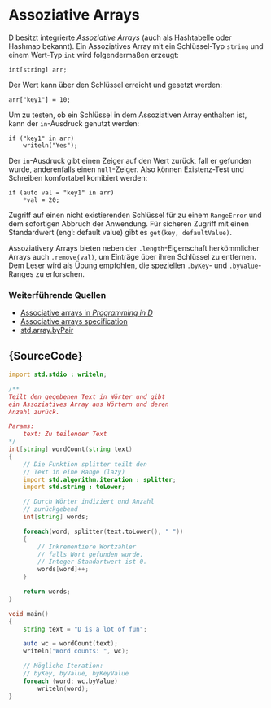 # Assoziative Arrays

D besitzt integrierte *Assoziative Arrays* (auch als Hashtabelle 
oder Hashmap bekannt). Ein Assoziatives Array mit ein Schlüssel-Typ
`string` und einem Wert-Typ `int` wird folgendermaßen erzeugt:

    int[string] arr;

Der Wert kann über den Schlüssel erreicht und gesetzt werden:

    arr["key1"] = 10;

Um zu testen, ob ein Schlüssel in dem Assoziativen Array enthalten
ist, kann der `in`-Ausdruck genutzt werden:

    if ("key1" in arr)
        writeln("Yes");

Der `in`-Ausdruck gibt einen Zeiger auf den Wert zurück, fall er 
gefunden wurde, anderenfalls einen `null`-Zeiger. Also können
Existenz-Test und Schreiben komfortabel komibiert werden:

    if (auto val = "key1" in arr)
        *val = 20;

Zugriff auf einen nicht existierenden Schlüssel für zu einem 
`RangeError` und dem sofortigen Abbruch der Anwendung. Für 
sicheren Zugriff mit einen Standardwert (engl: default value)
gibt es `get(key, defaultValue)`.

Assoziativery Arrays bieten neben der `.length`-Eigenschaft
herkömmlicher Arrays auch `.remove(val)`, um Einträge über 
ihren Schlüssel zu entfernen. 
Dem Leser wird als Übung empfohlen, die speziellen `.byKey`- 
und `.byValue`-Ranges zu erforschen.

### Weiterführende Quellen

- [Associative arrays in _Programming in D_](http://ddili.org/ders/d.en/aa.html)
- [Associative arrays specification](https://dlang.org/spec/hash-map.html)
- [std.array.byPair](http://dlang.org/phobos/std_array.html#.byPair)

## {SourceCode}

```d
import std.stdio : writeln;

/**
Teilt den gegebenen Text in Wörter und gibt
ein Assoziatives Array aus Wörtern und deren
Anzahl zurück.

Params:
    text: Zu teilender Text
*/
int[string] wordCount(string text)
{
    // Die Funktion splitter teilt den
    // Text in eine Range (lazy)
    import std.algorithm.iteration : splitter;
    import std.string : toLower;

    // Durch Wörter indiziert und Anzahl 
    // zurückgebend
    int[string] words;

    foreach(word; splitter(text.toLower(), " "))
    {
        // Inkrementiere Wortzähler 
        // falls Wort gefunden wurde.
        // Integer-Standartwert ist 0.
        words[word]++;
    }

    return words;
}

void main()
{
    string text = "D is a lot of fun";

    auto wc = wordCount(text);
    writeln("Word counts: ", wc);

    // Mögliche Iteration:
    // byKey, byValue, byKeyValue
    foreach (word; wc.byValue)
        writeln(word);
}
```
